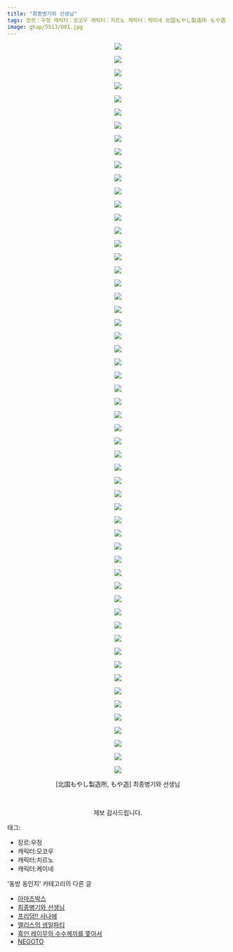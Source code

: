 ```yaml
---
title: "최종병기와 선생님"
tags: 장르：우정 캐릭터：모코우 캐릭터：치르노 캐릭터：케이네 北国もやし製造所 もや造 동방_동인지
image: ghap/5513/001.jpg
---
```

<div class="article">
<p style="text-align: center; clear: none; float: none;"><img src="{{ site.nasurl }}/ghap/5513/001.jpg"/></p>
<p style="text-align: center; clear: none; float: none;"><img src="{{ site.nasurl }}/ghap/5513/002.jpg"/></p>
<p style="text-align: center; clear: none; float: none;"><img src="{{ site.nasurl }}/ghap/5513/003.jpg"/></p>
<p style="text-align: center; clear: none; float: none;"><img src="{{ site.nasurl }}/ghap/5513/004.jpg"/></p>
<p style="text-align: center; clear: none; float: none;"><img src="{{ site.nasurl }}/ghap/5513/005.jpg"/></p>
<p style="text-align: center; clear: none; float: none;"><img src="{{ site.nasurl }}/ghap/5513/006.jpg"/></p>
<p style="text-align: center; clear: none; float: none;"><img src="{{ site.nasurl }}/ghap/5513/007.jpg"/></p>
<p style="text-align: center; clear: none; float: none;"><img src="{{ site.nasurl }}/ghap/5513/008.jpg"/></p>
<p style="text-align: center; clear: none; float: none;"><img src="{{ site.nasurl }}/ghap/5513/009.jpg"/></p>
<p style="text-align: center; clear: none; float: none;"><img src="{{ site.nasurl }}/ghap/5513/010.jpg"/></p>
<p style="text-align: center; clear: none; float: none;"><img src="{{ site.nasurl }}/ghap/5513/011.jpg"/></p>
<p style="text-align: center; clear: none; float: none;"><img src="{{ site.nasurl }}/ghap/5513/012.jpg"/></p>
<p style="text-align: center; clear: none; float: none;"><img src="{{ site.nasurl }}/ghap/5513/013.jpg"/></p>
<p style="text-align: center; clear: none; float: none;"><img src="{{ site.nasurl }}/ghap/5513/014.jpg"/></p>
<p style="text-align: center; clear: none; float: none;"><img src="{{ site.nasurl }}/ghap/5513/015.jpg"/></p>
<p style="text-align: center; clear: none; float: none;"><img src="{{ site.nasurl }}/ghap/5513/016.jpg"/></p>
<p style="text-align: center; clear: none; float: none;"><img src="{{ site.nasurl }}/ghap/5513/017.jpg"/></p>
<p style="text-align: center; clear: none; float: none;"><img src="{{ site.nasurl }}/ghap/5513/018.jpg"/></p>
<p style="text-align: center; clear: none; float: none;"><img src="{{ site.nasurl }}/ghap/5513/019.jpg"/></p>
<p style="text-align: center; clear: none; float: none;"><img src="{{ site.nasurl }}/ghap/5513/020.jpg"/></p>
<p style="text-align: center; clear: none; float: none;"><img src="{{ site.nasurl }}/ghap/5513/021.jpg"/></p>
<p style="text-align: center; clear: none; float: none;"><img src="{{ site.nasurl }}/ghap/5513/022.jpg"/></p>
<p style="text-align: center; clear: none; float: none;"><img src="{{ site.nasurl }}/ghap/5513/023.jpg"/></p>
<p style="text-align: center; clear: none; float: none;"><img src="{{ site.nasurl }}/ghap/5513/024.jpg"/></p>
<p style="text-align: center; clear: none; float: none;"><img src="{{ site.nasurl }}/ghap/5513/025.jpg"/></p>
<p style="text-align: center; clear: none; float: none;"><img src="{{ site.nasurl }}/ghap/5513/026.jpg"/></p>
<p style="text-align: center; clear: none; float: none;"><img src="{{ site.nasurl }}/ghap/5513/027.jpg"/></p>
<p style="text-align: center; clear: none; float: none;"><img src="{{ site.nasurl }}/ghap/5513/028.jpg"/></p>
<p style="text-align: center; clear: none; float: none;"><img src="{{ site.nasurl }}/ghap/5513/029.jpg"/></p>
<p style="text-align: center; clear: none; float: none;"><img src="{{ site.nasurl }}/ghap/5513/030.jpg"/></p>
<p style="text-align: center; clear: none; float: none;"><img src="{{ site.nasurl }}/ghap/5513/031.jpg"/></p>
<p style="text-align: center; clear: none; float: none;"><img src="{{ site.nasurl }}/ghap/5513/032.jpg"/></p>
<p style="text-align: center; clear: none; float: none;"><img src="{{ site.nasurl }}/ghap/5513/033.jpg"/></p>
<p style="text-align: center; clear: none; float: none;"><img src="{{ site.nasurl }}/ghap/5513/034.jpg"/></p>
<p style="text-align: center; clear: none; float: none;"><img src="{{ site.nasurl }}/ghap/5513/035.jpg"/></p>
<p style="text-align: center; clear: none; float: none;"><img src="{{ site.nasurl }}/ghap/5513/036.jpg"/></p>
<p style="text-align: center; clear: none; float: none;"><img src="{{ site.nasurl }}/ghap/5513/037.jpg"/></p>
<p style="text-align: center; clear: none; float: none;"><img src="{{ site.nasurl }}/ghap/5513/038.jpg"/></p>
<p style="text-align: center; clear: none; float: none;"><img src="{{ site.nasurl }}/ghap/5513/039.jpg"/></p>
<p style="text-align: center; clear: none; float: none;"><img src="{{ site.nasurl }}/ghap/5513/040.jpg"/></p>
<p style="text-align: center; clear: none; float: none;"><img src="{{ site.nasurl }}/ghap/5513/041.jpg"/></p>
<p style="text-align: center; clear: none; float: none;"><img src="{{ site.nasurl }}/ghap/5513/042.jpg"/></p>
<p style="text-align: center; clear: none; float: none;"><img src="{{ site.nasurl }}/ghap/5513/043.jpg"/></p>
<p style="text-align: center; clear: none; float: none;"><img src="{{ site.nasurl }}/ghap/5513/044.jpg"/></p>
<p style="text-align: center; clear: none; float: none;"><img src="{{ site.nasurl }}/ghap/5513/045.jpg"/></p>
<p style="text-align: center; clear: none; float: none;"><img src="{{ site.nasurl }}/ghap/5513/046.jpg"/></p>
<p style="text-align: center; clear: none; float: none;"><img src="{{ site.nasurl }}/ghap/5513/047.jpg"/></p>
<p style="text-align: center; clear: none; float: none;"><img src="{{ site.nasurl }}/ghap/5513/048.jpg"/></p>
<p style="text-align: center; clear: none; float: none;"><img src="{{ site.nasurl }}/ghap/5513/049.jpg"/></p>
<p style="text-align: center; clear: none; float: none;"><img src="{{ site.nasurl }}/ghap/5513/050.jpg"/></p>
<p style="text-align: center; clear: none; float: none;"><img src="{{ site.nasurl }}/ghap/5513/051.jpg"/></p>
<p style="text-align: center; clear: none; float: none;"><img src="{{ site.nasurl }}/ghap/5513/052.jpg"/></p>
<p style="text-align: center; clear: none; float: none;"><img src="{{ site.nasurl }}/ghap/5513/053.jpg"/></p>
<p style="text-align: center; clear: none; float: none;"><img src="{{ site.nasurl }}/ghap/5513/054.jpg"/></p>
<p style="text-align: center; clear: none; float: none;"><img src="{{ site.nasurl }}/ghap/5513/055.jpg"/></p>
<p style="text-align: center; clear: none; float: none;"><img src="{{ site.nasurl }}/ghap/5513/056.jpg"/></p>
<p style="text-align: center; clear: none; float: none;">[北国もやし製造所, もや造] 최종병기와 선생님</p>
<p style="text-align: center; clear: none; float: none;"><br/></p>
<p style="text-align: center; clear: none; float: none;">제보 감사드립니다.</p>
</div><div class="tagTrail">
<p>태그: </p>
<ul>
<li>장르:우정</li>
<li>캐릭터:모코우</li>
<li>캐릭터:치르노</li>
<li>캐릭터:케이네</li>
</ul>
</div><div class="another">
<p>'동방 동인지' 카테고리의 다른 글</p>
<ul>
<li><a href="/2019-01-05-ghap_5514">아마즈박스</a></li>
<li><a href="/2019-01-05-ghap_5513">최종병기와 선생님</a></li>
<li><a href="/2019-01-02-ghap_5507">프리덤!! 사나에</a></li>
<li><a href="/2019-01-02-ghap_5502">앨리스의 생일파티</a></li>
<li><a href="/2019-01-02-ghap_5491">흑인 레이무의 수수께끼를 쫓아서</a></li>
<li><a href="/2018-12-31-ghap_5459">NEGOTO</a></li>
</ul>
</div>